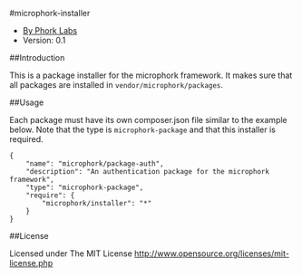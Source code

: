 #microphork-installer

* [By Phork Labs](http://phorklabs.com/)
* Version: 0.1


##Introduction

This is a package installer for the microphork framework. It makes sure that all packages are installed in `vendor/microphork/packages`.


##Usage

Each package must have its own composer.json file similar to the example below. Note that the type is `microphork-package` and that this installer is required.

```
{
	"name": "microphork/package-auth",
	"description": "An authentication package for the microphork framework",
	"type": "microphork-package",
	"require": {
		"microphork/installer": "*"
	}
}
```


##License

Licensed under The MIT License
<http://www.opensource.org/licenses/mit-license.php>